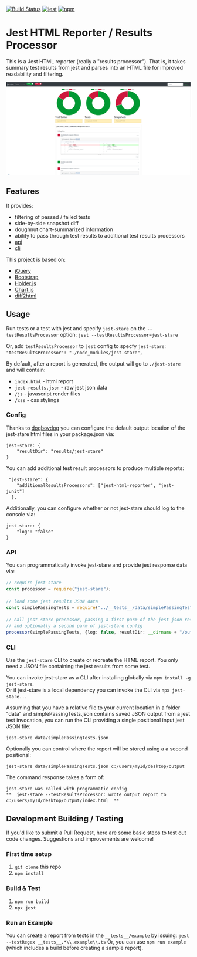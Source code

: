 [![Build Status](https://travis-ci.org/dkelosky/jest-stare.svg?branch=master)](https://travis-ci.org/dkelosky/jest-stare) [![jest](https://facebook.github.io/jest/img/jest-badge.svg)](https://github.com/facebook/jest) [![npm](https://img.shields.io/badge/npm-v5.6.0-blue.svg)](https://www.npmjs.com/package/jest-stare)

# Jest HTML Reporter / Results Processor
This is a Jest HTML reporter (really a "results processor").  That is, it takes summary test results from jest
and parses into an HTML file for improved readability and filtering. 

![Sample](images/sampleReport.png "Sample Report")

## Features
It provides:
* filtering of passed / failed tests
* side-by-side snapshot diff
* doughnut chart-summarized information
* ability to pass through test results to additional test results processors 
* [api](#api)
* [cli](#cli)

This project is based on:
* [jQuery](https://jquery.com/)
* [Bootstrap](https://getbootstrap.com/)
* [Holder.js](http://holderjs.com/)
* [Chart.js](http://www.chartjs.org/)
* [diff2html](https://diff2html.xyz/)

## Usage
Run tests or a test with jest and specify `jest-stare` on the `--testResultsProcessor` option:
`jest --testResultsProcessor=jest-stare`

Or, add `testResultsProcessor` to `jest` config to specfy `jest-stare`:
`"testResultsProcessor": "./node_modules/jest-stare",`

By default, after a report is generated, the output will go to `./jest-stare` and will contain:
* `index.html` - html report
* `jest-results.json` - raw jest json data
* `/js` - javascript render files
* `/css` - css stylings

### Config 
Thanks to [dogboydog](https://github.com/dogboydog) you can configure the default output location of the jest-stare html files in your package.json via:
```
jest-stare: {
    "resultDir": "results/jest-stare"
}
```

You can add additional test result processors to produce multiple reports: 
```
 "jest-stare": {
    "additionalResultsProcessors": ["jest-html-reporter", "jest-junit"]
  },
 ```

Additionally, you can configure whether or not jest-stare should log to the console via:
```
jest-stare: {
    "log": "false"
}
```

### API
You can programmatically invoke jest-stare and provide jest response data via:
```typescript
// require jest-stare
const processor = require("jest-stare");

// load some jest results JSON data
const simplePassingTests = require("../__tests__/data/simplePassingTests.json");

// call jest-stare processor, passing a first parm of the jest json results,
// and optionally a second parm of jest-stare config
processor(simplePassingTests, {log: false, resultDir: __dirname + "/output"});
```

### CLI
Use the `jest-stare` CLI to create or recreate the HTML report.  You only need a JSON
file containing the jest results from some test.  

You can invoke jest-stare as a CLI after installing globally via `npm install -g jest-stare`.  
Or if jest-stare is a local dependency you can invoke the CLI via `npx jest-stare...`

Assuming that you have a relative file to your current location in a folder "data" and 
simplePassingTests.json contains saved JSON output from a jest test invocation, you can
run the CLI providing a single positional input jest JSON file:
```
jest-stare data/simplePassingTests.json
```

Optionally you can control where the report will be stored using a a second positional:
```
jest-stare data/simplePassingTests.json c:/users/myId/desktop/output
```

The command response takes a form of:
```
jest-stare was called with programmatic config
**  jest-stare --testResultsProcessor: wrote output report to c:/users/myId/desktop/output/index.html  **
```

## Development Building / Testing
If you'd like to submit a Pull Request, here are some basic steps to test out code changes.  Suggestions and improvements are welcome!

### First time setup
1. `git clone` this repo
2. `npm install`

### Build & Test
1. `npm run build`
2. `npx jest`

### Run an Example
You can create a report from tests in the `__tests__/example` by issuing: `jest --testRegex __tests__.*\\.example\\.ts`
Or, you can use `npm run example` (which includes a build before creating a sample report).
